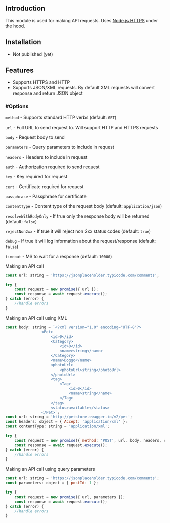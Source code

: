 ## Introduction

This module is used for making API requests. Uses [Node.js HTTPS](https://nodejs.org/api/https.html) under the hood.

## Installation
* Not published (yet)

## Features
* Supports HTTPS and HTTP
* Supports JSON/XML requests. By default XML requests will convert response and return JSON object

### #Options

```method``` - Supports standard HTTP verbs (default: ```GET```)

```url``` - Full URL to send request to. Will support HTTP and HTTPS requests

```body``` - Request body to send

```parameters``` - Query parameters to include in request

```headers``` - Headers to include in request

```auth``` - Authorization required to send request

```key``` - Key required for request

```cert``` - Certificate required for request

```passphrase``` - Passphrase for certificate

```contentType``` - Content type of the request body (default: ```application/json```)

```resolveWithBodyOnly``` - If true only the response body will be returned (default: ```false```)

```rejectNon2xx``` - If true it will reject non 2xx status codes (default: ```true```)

```debug``` - If true it will log information about the request/response (default: ```false```)

```timeout``` - MS to wait for a response (default: ```10000```)

Making an API call

```js
const url: string = 'https://jsonplaceholder.typicode.com/comments';

try {
    const request = new promise({ url });
    const response = await request.execute();
} catch (error) {
    //handle errors
}
```

Making an API call using XML

```js
const body: string = `<?xml version="1.0" encoding="UTF-8"?>
                <Pet>
                    <id>0</id>
                    <Category>
                        <id>0</id>
                        <name>string</name>
                    </Category>
                    <name>Doggo</name>
                    <photoUrl>
                        <photoUrl>string</photoUrl>
                    </photoUrl>
                    <tag>
                        <Tag>
                            <id>0</id>
                            <name>string</name>
                        </Tag>
                    </tag>
                    <status>available</status>
                </Pet>`;
const url: string = 'http://petstore.swagger.io/v2/pet';
const headers: object = { Accept: 'application/xml' };
const contentType: string = 'application/xml';

try {
    const request = new promise({ method: 'POST', url, body, headers, contentType });
    const response = await request.execute();
} catch (error) {
    //handle errors
}
```

Making an API call using query parameters

```js
const url: string = 'https://jsonplaceholder.typicode.com/comments';
const parameters: object = { postId: 1 };

try {
    const request = new promise({ url, parameters });
    const response = await request.execute();
} catch (error) {
    //handle errors
}
```